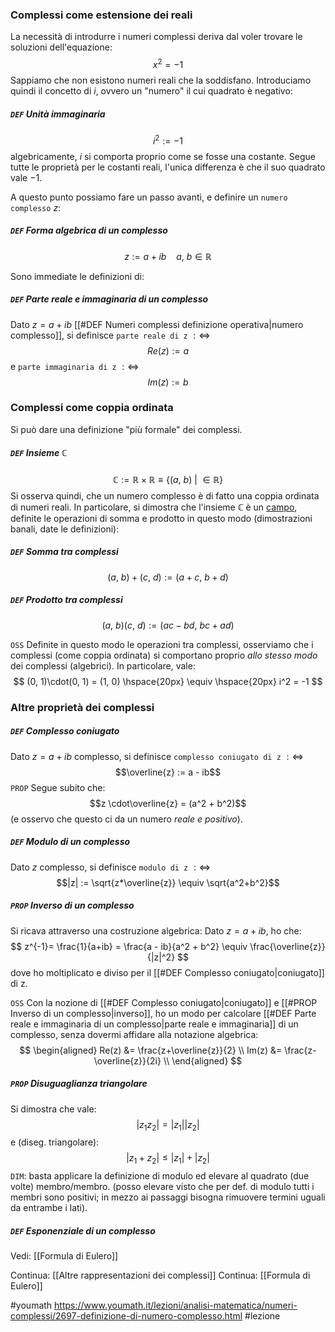 ### Complessi come estensione dei reali
La necessità di introdurre i numeri complessi deriva dal voler trovare le soluzioni dell'equazione:
$$x^2 = -1$$
Sappiamo che non esistono numeri reali che la soddisfano. Introduciamo quindi il concetto di $i$, ovvero un "numero" il cui quadrato è negativo:
##### `DEF` Unità immaginaria
$$i^2 := -1 $$
algebricamente, $i$ si comporta proprio come se fosse una costante. Segue tutte le proprietà per le costanti reali, l'unica differenza è che il suo quadrato vale $-1$.

A questo punto possiamo fare un passo avanti, e definire un `numero complesso` $z$:
##### `DEF` Forma algebrica di un complesso
$$z:=a+ib\ \ \ \ a,\ b \in \mathbb{R}$$

Sono immediate le definizioni di:
##### `DEF` Parte reale e immaginaria di un complesso
Dato $z = a + ib$ [[#DEF Numeri complessi definizione operativa|numero complesso]], si definisce `parte reale di z` $:\Leftrightarrow$
$$Re(z) := a$$
e `parte immaginaria di z` $:\Leftrightarrow$
$$Im(z) := b$$
### Complessi come coppia ordinata
Si può dare una definizione "più formale" dei complessi.
##### `DEF` Insieme $\mathbb{C}$
$$
\mathbb{C} := \mathbb{R} \times \mathbb{R} \equiv \{(a,\ b)\ \lvert\ \in \mathbb{R} \}
$$
Si osserva quindi, che un numero complesso è di fatto una coppia ordinata di numeri reali. In particolare, si dimostra che l'insieme $\mathbb{C}$ è un [campo](https://it.wikipedia.org/wiki/Campo_(matematica)), definite le operazioni di somma e prodotto in questo modo (dimostrazioni banali, date le definizioni):

##### `DEF` Somma tra complessi
$$
(a,\ b) + (c,\ d) := (a+c,\ b+d)
$$
##### `DEF` Prodotto tra complessi
$$
(a,\ b)(c,\ d) := (ac-bd,\ bc + ad)
$$

`OSS` Definite in questo modo le operazioni tra complessi, osserviamo che i complessi (come coppia ordinata) si comportano proprio _allo stesso modo_ dei complessi (algebrici). In particolare, vale:
$$
(0, 1)\cdot(0, 1) = (1, 0) \hspace{20px} \equiv \hspace{20px} i^2 = -1
$$

### Altre proprietà dei complessi
##### `DEF` Complesso coniugato
Dato $z = a + ib$ complesso, si definisce `complesso coniugato di z` $:\Leftrightarrow$
$$\overline{z} := a - ib$$
`PROP` Segue subito che:
$$z \cdot\overline{z} = (a^2 + b^2)$$  (e osservo che questo ci da un numero _reale e positivo_).

##### `DEF` Modulo di un complesso
Dato $z$ complesso, si definisce `modulo di z` $:\Leftrightarrow$
$$|z| := \sqrt{z*\overline{z}} \equiv \sqrt{a^2+b^2}$$

##### `PROP` Inverso di un complesso
Si ricava attraverso una costruzione algebrica:
Dato $z = a+ib$, ho che:
$$
z^{-1}= \frac{1}{a+ib} = \frac{a - ib}{a^2 + b^2} \equiv \frac{\overline{z}}{|z|^2}
$$
dove ho moltiplicato e diviso per il [[#DEF Complesso coniugato|coniugato]] di z.

`OSS` Con la nozione di [[#DEF Complesso coniugato|coniugato]] e [[#PROP Inverso di un complesso|inverso]], ho un modo per calcolare [[#DEF Parte reale e immaginaria di un complesso|parte reale e immaginaria]] di un complesso, senza dovermi affidare alla notazione algebrica:
$$
\begin{aligned}
Re(z) &= \frac{z+\overline{z}}{2} \\
Im(z) &= \frac{z-\overline{z}}{2i} \\
\end{aligned}
$$

##### `PROP` Disuguaglianza triangolare
Si dimostra che vale:
$$
|z_1 z_2| = |z_1| |z_2|
$$
e (diseg. triangolare):
$$
|z_1 + z_2| \leq |z_1| + |z_2|
$$
`DIM`: basta applicare la definizione di modulo ed elevare al quadrato (due volte) membro/membro. (posso elevare visto che per def. di modulo tutti i membri sono positivi; in mezzo ai passaggi bisogna rimuovere termini uguali da entrambe i lati).

##### `DEF` Esponenziale di un complesso
Vedi: [[Formula di Eulero]]

Continua: [[Altre rappresentazioni dei complessi]]
Continua: [[Formula di Eulero]]

#youmath https://www.youmath.it/lezioni/analisi-matematica/numeri-complessi/2697-definizione-di-numero-complesso.html
#lezione